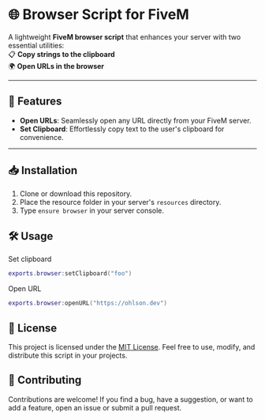 # 🌐 Browser Script for FiveM

A lightweight **FiveM browser script** that enhances your server with two essential utilities:  
📋 **Copy strings to the clipboard**  
🌍 **Open URLs in the browser**

---

## 🚀 Features

- **Open URLs**: Seamlessly open any URL directly from your FiveM server.  
- **Set Clipboard**: Effortlessly copy text to the user's clipboard for convenience.

---

## 📥 Installation

1. Clone or download this repository.
2. Place the resource folder in your server's `resources` directory.
3. Type `ensure browser` in your server console.

## 🛠️ Usage
Set clipboard
```LUA
exports.browser:setClipboard("foo")
```
Open URL
```LUA
exports.browser:openURL("https://ohlson.dev")
```

## 📜 License
This project is licensed under the [MIT License](https://github.com/ohlsonz/browser?tab=MIT-1-ov-file).
Feel free to use, modify, and distribute this script in your projects.

## 🤝 Contributing
Contributions are welcome!
If you find a bug, have a suggestion, or want to add a feature, open an issue or submit a pull request.
